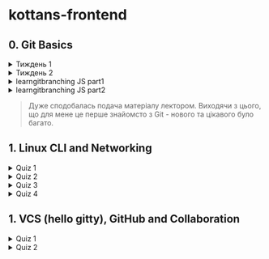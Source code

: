# kottans-frontend

## 0. Git Basics
<details close>
<summary>Тиждень 1</summary>
![This is an image](Git Basics\Introduction_to_Git_and_GitHub_week1.png)
</details>

<details close>
<summary>Тиждень 2</summary>
![This is an image]()

</details>
<details close>
<summary>learngitbranching JS part1</summary>
![This is an image](Git Basics\learngitbranching_js_part1.png)
</details>

<details close>
<summary>learngitbranching JS part2</summary>
![This is an image](Git Basics\learngitbranching_js_part2.png)
</details>



> Дуже сподобалась подача матеріалу лектором.
> Виходячи з цього, що для мене це перше знайомсто з Git - нового та цікавого було багато.

## 1. Linux CLI and Networking

<details close>
<summary>Quiz 1</summary>
![This is an image](Linux_Survival\Linux_survival_quiz1.png)

</details>

<details close>
<summary>Quiz 2</summary>
![This is an image](Linux_Survival\Linux_survival_quiz2.png)
</details>

<details close>
<summary>Quiz 3</summary>
![This is an image](Linux_Survival\Linux_survival_quiz3.png)
</details>

<details close>
<summary>Quiz 4</summary>
![This is an image](Linux_Survival\Linux_survival_quiz4.png)
</details>

## 1. VCS (hello gitty), GitHub and Collaboration

<details close>
<summary>Quiz 1</summary>
![This is an image](GitHub and Collaboration\Introduction_to_Git_and_GitHub_week3.png)

</details>

<details close>
<summary>Quiz 2</summary>
![This is an image]()
</details>
